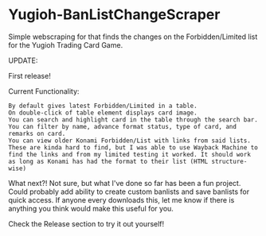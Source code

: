 # Yugioh-BanListChangeScraper

Simple webscraping for that finds the changes on the Forbidden/Limited list for the Yugioh Trading Card Game.


UPDATE:

First release!

Current Functionality:

    By default gives latest Forbidden/Limited in a table.
    On double-click of table element displays card image.
    You can search and highlight card in the table through the search bar. You can filter by name, advance format status, type of card, and remarks on card.
    You can view older Konami Forbidden/List with links from said lists. These are kinda hard to find, but I was able to use Wayback Machine to find the links and from my limited testing it worked. It should work as long as Konami has had the format to their list (HTML structure-wise)

What next?! Not sure, but what I've done so far has been a fun project. Could probably add ability to create custom banlists and save banlists for quick access. If anyone every downloads this, let me know if there is anything you think would make this useful for you.

Check the Release section to try it out yourself!
